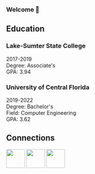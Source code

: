 ### Welcome 👋

## Education

### Lake-Sumter State College
2017-2019<br>
Degree: Associate's<br>
GPA: 3.94

### University of Central Florida
2019-2022<br>
Degree: Bachelor's<br>
Field: Computer Engineering<br>
GPA: 3.62

## Connections
<a href="https://jayhenry07.github.io/Resume.pdf"><img src="https://cdn-icons-png.flaticon.com/512/942/942748.png" width="50px"/></a>
<a href="https://jayhenry07.github.io/"><img src="https://cdn-icons.flaticon.com/png/512/1084/premium/1084269.png?token=exp=1649171145~hmac=52d585e692c26f0b250505e2627ed7f2" width="50px"/></a>
<a href="https://www.linkedin.com/in/jamie-henry-8ba765154/"><img src="https://cdn-icons.flaticon.com/png/512/3536/premium/3536505.png?token=exp=1649170994~hmac=4a620e4ed33d2348dcbca8d629ac69db" width="50px"/></a>
